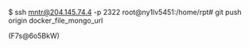 

$ ssh mntr@204.145.74.4 -p 2322
root@ny1lv5451:/home/rpt# git push origin  docker_file_mongo_url

(F7s@6o5BkW)